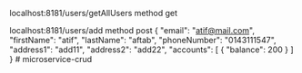 localhost:8181/users/getAllUsers
method get


localhost:8181/users/add
method post
{
        "email": "atif@mail.com",
        "firstName": "atif",
        "lastName": "aftab",
        "phoneNumber": "0143111547",
        "address1": "add11",
        "address2": "add22",
        "accounts": [
            {
                "balance": 200
            }
        ]
    }
	# microservice-crud
